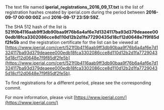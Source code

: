 The text file named **iperial_registrations_2016_09_17.txt** is the list of registration hashes created by iperial.com during the period between **2016-09-17 00:00:00Z** and **2016-09-17 23:59:59Z**.

The SHA 512 hash of the list is **521f0b4116aab9ff3db90baa9f76b6a4af6e7d1324117ba93d379deaeee000edb18fca3302086cce8d110d12b2d1fa77290435d18cf12d0648e7f9f85df2fe5b** and the registration certificate for the list can be viewed at [https://www.iperial.com/cert/521f0b4116aab9ff3db90baa9f76b6a4af6e7d1324117ba93d379deaeee000edb18fca3302086cce8d110d12b2d1fa77290435d18cf12d0648e7f9f85df2fe5b](https://www.iperial.com/cert/521f0b4116aab9ff3db90baa9f76b6a4af6e7d1324117ba93d379deaeee000edb18fca3302086cce8d110d12b2d1fa77290435d18cf12d0648e7f9f85df2fe5b).

To find registrations for a different period, please see the corresponding commit.

For more information, please visit [https://www.iperial.com/](https://www.iperial.com/)
